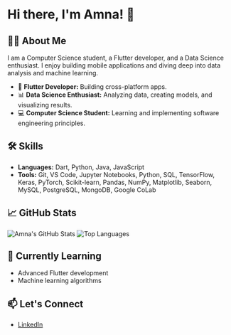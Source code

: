 # Hi there, I'm Amna! 👋

## 👨‍💻 About Me
I am a Computer Science student, a Flutter developer, and a Data Science enthusiast. I enjoy building mobile applications and diving deep into data analysis and machine learning.

- 🌟 **Flutter Developer:** Building cross-platform apps.
- 📊 **Data Science Enthusiast:** Analyzing data, creating models, and visualizing results.
- 💻 **Computer Science Student:** Learning and implementing software engineering principles.

## 🛠️ Skills
- **Languages:** Dart, Python, Java, JavaScript
- **Tools:** Git, VS Code, Jupyter Notebooks, Python, SQL, TensorFlow, Keras, PyTorch, Scikit-learn, Pandas, NumPy, Matplotlib, Seaborn, MySQL, PostgreSQL, MongoDB, Google CoLab

## 📈 GitHub Stats
![Amna's GitHub Stats](https://github-readme-stats.vercel.app/api?username=amna-572&show_icons=true&theme=radical)
![Top Languages](https://github-readme-stats.vercel.app/api/top-langs/?username=amna-572&layout=compact&theme=radical)

## 🌱 Currently Learning
- Advanced Flutter development
- Machine learning algorithms

## 📫 Let's Connect
- [LinkedIn](https://www.linkedin.com/in/amna-batool19/)

